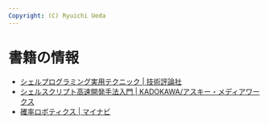 ```yaml
---
Copyright: (C) Ryuichi Ueda
---
```



# 書籍の情報
<ul>
 <li><a href="/?page=05787">シェルプログラミング実用テクニック | 技術評論社</a></li>
 <li><a href="/?page=03237" title="開眼シェルスクリプト | SoftwareDesign" >シェルスクリプト高速開発手法入門 | KADOKAWA/アスキー・メディアワークス</a></li>
 <li><a href="/?page=01441">確率ロボティクス | マイナビ</a></li>
</ul>
